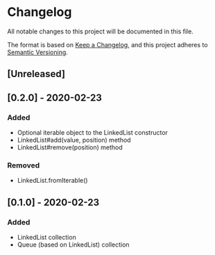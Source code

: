 # Changelog
All notable changes to this project will be documented in this file.

The format is based on [Keep a Changelog](https://keepachangelog.com/en/1.0.0/),
and this project adheres to [Semantic Versioning](https://semver.org/spec/v2.0.0.html).

## [Unreleased]

## [0.2.0] - 2020-02-23
### Added
- Optional iterable object to the LinkedList constructor
- LinkedList#add(value, position) method
- LinkedList#remove(position) method
### Removed
- LinkedList.fromIterable()

## [0.1.0] - 2020-02-23
### Added
- LinkedList collection
- Queue (based on LinkedList) collection
